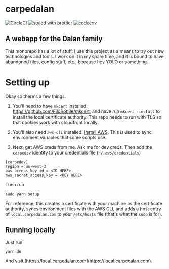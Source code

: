 # carpedalan
[![CircleCI](https://circleci.com/gh/carpedalan/carpedalan/tree/master.svg?style=shield)](https://circleci.com/gh/carpedalan/carpedalan/tree/master)
[![styled with prettier](https://img.shields.io/badge/styled_with-prettier-ff69b4.svg)](https://github.com/prettier/prettier)
[![codecov](https://codecov.io/gh/carpedalan/carpedalan/branch/master/graph/badge.svg)](https://codecov.io/gh/carpedalan/carpedalan)

## A webapp for the Dalan family

This monorepo has a lot of stuff. I use this project as a means to try out new technologies and tools. I work on it in my spare time, and it is bound to have abandoned files, config stuff, etc., because hey YOLO or something.

# Setting up
Okay so there's a few things.

1. You'll need to have `mkcert` installed. https://github.com/FiloSottile/mkcert, and have run `mkcert -install` to install the local certificate authority. This repo needs to run with TLS so that cookies work with cloudfront locally. 

2. You'll also need `aws-cli` installed. [Install AWS](https://docs.aws.amazon.com/cli/latest/userguide/cli-chap-install.html). This is used to sync environment variables that some scripts use.

3. Next, get AWS creds from me. Ask me for dev creds. Then add the `carpedev` identity to your credentials file (`~/.aws/credentials`)
```
[carpedev]
region = us-west-2
aws_access_key_id = <ID HERE>
aws_secret_access_key = <KEY HERE>
```

Then run 
```
sudo yarn setup
```
For reference, this creates a certificate with your machine as the certificate authority, syncs environment files with the AWS CLI, and adds a host entry of `local.carpedalan.com` to your `/etc/hosts` file (that's what the `sudo` is for).

## Running locally
Just run:
```
yarn du
```
And visit [https://local.carpedalan.com](https://local.carpedalan.com).